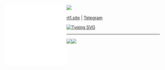 <img align="left" src="info.svg" heght="50px">
<img src="https://readme-typing-svg.demolab.com?font=Fira+Code&size=28&pause=1000&color=051015&multiline=true&repeat=false&width=435&height=40&lines=Hi%2C+I'm+Artie+%E2%9C%8C%EF%B8%8F">

<a href="https://rt1.site">rt1.site</a> | <a href="https://t.me/rt1prog">Telegram</a>

<a href="https://git.io/typing-svg"><img src="https://readme-typing-svg.demolab.com?font=Fira+Code&size=18&duration=1000&pause=1000&color=051015&multiline=true&width=500&height=100&lines=%3E+Linux+administrator+%26+web+developer;%3E+Below+you+can+see+my+level+of+skills;%23+Please+star+me+)" alt="Typing SVG" /></a>
<hr/>
<img src="https://github-readme-stats.vercel.app/api?username=rt1prog&show_icons=true&theme=transparent&icon_color=D7B500&text_color=333333&hide_border=true" align="left">
<img src="https://github-readme-stats.vercel.app/api/top-langs/?username=rt1prog&layout=compact&theme=transparent&hide_border=true">
